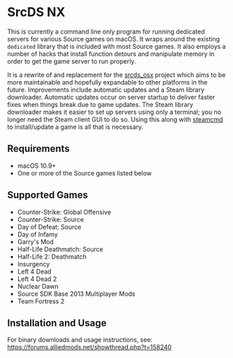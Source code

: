 SrcDS NX
=========

This is currently a command line only program for running dedicated servers for various Source games on macOS. It wraps around the existing `dedicated` library that is included with most Source games. It also employs a number of hacks that install function detours and manipulate memory in order to get the game server to run properly.

It is a rewrite of and replacement for the [srcds_osx](https://github.com/TheDS/srcds_osx) project which aims to be more maintainable and hopefully expandable to other platforms in the future. Improvements include automatic updates and a Steam library downloader. Automatic updates occur on server startup to deliver faster fixes when things break due to game updates. 
The Steam library downloader makes it easier to set up servers using only a terminal; you no longer need the Steam client GUI to do so. Using this along with [steamcmd](https://developer.valvesoftware.com/wiki/SteamCMD) to install/update a game is all that is necessary.

Requirements
---
* macOS 10.9+
* One or more of the Source games listed below

Supported Games
---
* Counter-Strike: Global Offensive
* Counter-Strike: Source
* Day of Defeat: Source
* Day of Infamy
* Garry's Mod
* Half-Life Deathmatch: Source
* Half-Life 2: Deathmatch
* Insurgency
* Left 4 Dead
* Left 4 Dead 2
* Nuclear Dawn
* Source SDK Base 2013 Multiplayer Mods
* Team Fortress 2

Installation and Usage
---
For binary downloads and usage instructions, see: https://forums.alliedmods.net/showthread.php?t=158240
